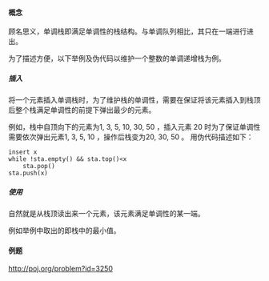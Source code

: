 
#### 概念

顾名思义，单调栈即满足单调性的栈结构。与单调队列相比，其只在一端进行进出。

为了描述方便，以下举例及伪代码以维护一个整数的单调递增栈为例。


##### 插入

将一个元素插入单调栈时，为了维护栈的单调性，需要在保证将该元素插入到栈顶后整个栈满足单调性的前提下弹出最少的元素。

例如，栈中自顶向下的元素为1, 3, 5, 10, 30, 50 ，插入元素 20 时为了保证单调性需要依次弹出元素1, 3, 5, 10 ，操作后栈变为20, 30, 50 。
用伪代码描述如下：
```
insert x
while !sta.empty() && sta.top()<x
    sta.pop()
sta.push(x)
```

##### 使用

自然就是从栈顶读出来一个元素，该元素满足单调性的某一端。

例如举例中取出的即栈中的最小值。

#### 例题

http://poj.org/problem?id=3250
